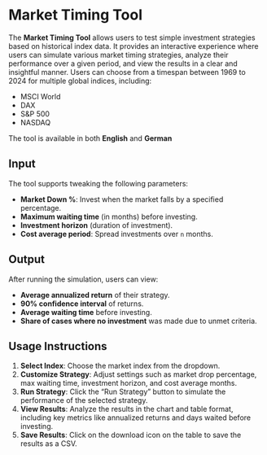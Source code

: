 # Market Timing Tool

The **Market Timing Tool** allows users to test simple investment strategies based on historical index data. It provides an interactive experience where users can simulate various market timing strategies, analyze their performance over a given period, and view the results in a clear and insightful manner.
Users can choose from a timespan between 1969 to 2024 for multiple global indices, including:
- MSCI World
- DAX
- S&P 500
- NASDAQ

The tool is available in both **English** and **German**

## **Input**
The tool supports tweaking the following parameters:
- **Market Down %**: Invest when the market falls by a specified percentage.
- **Maximum waiting time** (in months) before investing.
- **Investment horizon** (duration of investment).
- **Cost average period**: Spread investments over `n` months.

## **Output**
After running the simulation, users can view:
- **Average annualized return** of their strategy.
- **90% confidence interval** of returns.
- **Average waiting time** before investing.
- **Share of cases where no investment** was made due to unmet criteria.

## Usage Instructions
1. **Select Index**: Choose the market index from the dropdown.
2. **Customize Strategy**: Adjust settings such as market drop percentage, max waiting time, investment horizon, and cost average months.
3. **Run Strategy**: Click the “Run Strategy” button to simulate the performance of the selected strategy.
4. **View Results**: Analyze the results in the chart and table format, including key metrics like annualized returns and days waited before investing.
5. **Save Results**: Click on the download icon on the table to save the results as a CSV.

